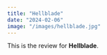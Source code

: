 ```yaml
---
title: "Hellblade"
date: "2024-02-06"
image: "/images/hellblade.jpg"
---
```


This is the review for **Hellblade**.

